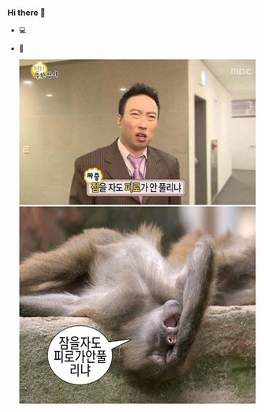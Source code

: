 ### Hi there 👋

<!--
**subin-128/subin-128** is a ✨ _special_ ✨ repository because its `README.md` (this file) appears on your GitHub profile.

Here are some ideas to get you started:

- 🔭 I’m currently working on ...
- 🌱 I’m currently learning ...
- 👯 I’m looking to collaborate on ...
- 🤔 I’m looking for help with ...
- 💬 Ask me about ...
- 📫 How to reach me: ...
- 😄 Pronouns: ...
- ⚡ Fun fact: ...
-->

- 💻
- 🥱
  
    ![MS](./resources/20180106_5a506d5b9419c.jpg)
    <img src="./resources/KakaoTalk_20230816_013204228.png" width="600" height="400"/>
